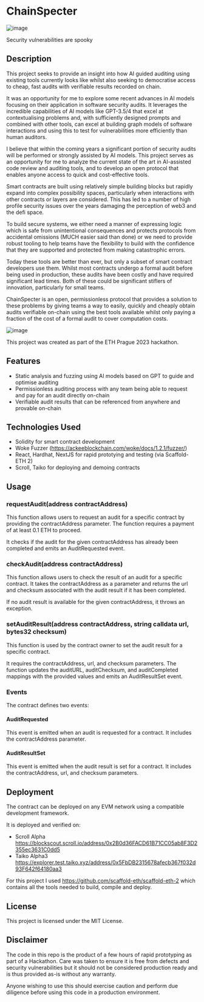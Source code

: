 # ChainSpecter

![image](https://github.com/konradstrachan/ethpraguehackathon23/assets/21056525/57957e30-c6e4-4e4a-b9e7-e3277e7b426e)

Security vulnerabilities are spooky

## Description 

This project seeks to provide an insight into how AI guided auditing using existing tools currently looks like whilst also seeking to democratise access to cheap, fast audits with verifiable results recorded on chain.

It was an opportunity for me to explore some recent advances in AI models focusing on their application in software security audits. It leverages the incredible capabilities of AI models like GPT-3.5/4 that excel at contextualising problems and, with sufficiently designed prompts and combined with other tools, can excel at building graph models of software interactions and using this to test for vulnerabilities more efficiently than human auditors.

I believe that within the coming years a significant portion of security audits will be performed or strongly assisted by AI models. This project serves as an opportunity for me to analyze the current state of the art in AI-assisted code review and auditing tools, and to develop an open protocol that enables anyone access to quick and cost-effective tools.

Smart contracts are built using relatively simple building blocks but rapidly expand into complex possibility spaces, particularly when interactions with other contracts or layers are considered. This has led to a number of high profile security issues over the years damaging the perception of web3 and the defi space.

To build secure systems, we either need a manner of expressing logic which is safe from unintentional consequences and protects protocols from accidental omissions (MUCH easier said than done) or we need to provide robust tooling to help teams have the flexibility to build with the confidence that they are supported and protected from making catastrophic errors.

Today these tools are better than ever, but only a subset of smart contract developers use them. Whilst most contracts undergo a formal audit before being used in production, these audits have been costly and have required significant lead times. Both of these could be significant stiflers of innovation, particularly for small teams.

ChainSpecter is an open, permissionless protocol that provides a solution to these problems by giving teams a way to easily, quickly and cheaply obtain audits verifiable on-chain using the best tools available whilst only paying a fraction of the cost of a formal audit to cover computation costs.

![image](https://github.com/konradstrachan/ethpraguehackathon23/assets/21056525/be0c84eb-fb10-49aa-8bc3-0a2d508b8105)

This project was created as part of the ETH Prague 2023 hackathon.

## Features

* Static analysis and fuzzing using AI models based on GPT to guide and optimise auditing
* Permissionless auditing process with any team being able to request and pay for an audit directly on-chain
* Verifiable audit results that can be referenced from anywhere and provable on-chain

## Technologies Used

* Solidity for smart contract development
* Woke Fuzzer (https://ackeeblockchain.com/woke/docs/1.2.1/fuzzer/)
* React, Hardhat, NextJS for rapid prototying and testing (via Scaffold-ETH 2)
* Scroll, Taiko for deploying and demoing contracts

## Usage

### requestAudit(address contractAddress)

This function allows users to request an audit for a specific contract by providing the contractAddress parameter. The function requires a payment of at least 0.1 ETH to proceed. 

It checks if the audit for the given contractAddress has already been completed and emits an AuditRequested event.

### checkAudit(address contractAddress)

This function allows users to check the result of an audit for a specific contract. It takes the contractAddress as a parameter and returns the url and checksum associated with the audit result if it has been completed. 

If no audit result is available for the given contractAddress, it throws an exception.

### setAuditResult(address contractAddress, string calldata url, bytes32 checksum)

This function is used by the contract owner to set the audit result for a specific contract. 

It requires the contractAddress, url, and checksum parameters. The function updates the auditURL, auditChecksum, and auditCompleted mappings with the provided values and emits an AuditResultSet event.

### Events

The contract defines two events:

#### AuditRequested

This event is emitted when an audit is requested for a contract. It includes the contractAddress parameter.

#### AuditResultSet

This event is emitted when the audit result is set for a contract. It includes the contractAddress, url, and checksum parameters.

## Deployment

The contract can be deployed on any EVM network using a compatible development framework.

It is deployed and verified on:
* Scroll Alpha https://blockscout.scroll.io/address/0x2B0d36FACD61B71CC05ab8F3D2355ec3631C0dd5
* Taiko Alpha3 https://explorer.test.taiko.xyz/address/0x5FbDB2315678afecb367f032d93F642f64180aa3

For this project I used https://github.com/scaffold-eth/scaffold-eth-2 which contains all the tools needed to build, compile and deploy.

## License

This project is licensed under the MIT License.

## Disclaimer

The code in this repo is the product of a few hours of rapid prototyping as part of a Hackathon. Care was taken to ensure it is free from defects and security vulnerabilities but it should not be considered production ready and is thus provided as-is without any warranty.

Anyone wishing to use this should exercise caution and perform due diligence before using this code in a production environment.

